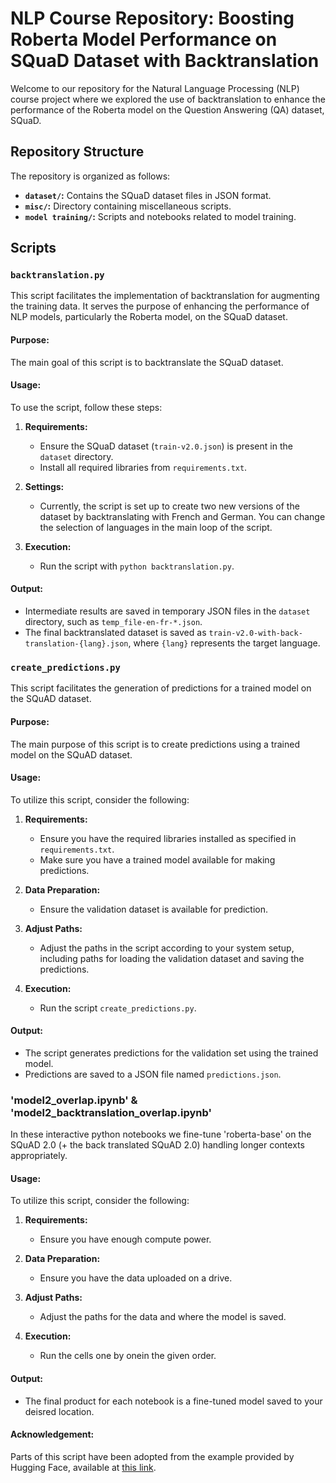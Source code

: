 # NLP Course Repository: Boosting Roberta Model Performance on SQuaD Dataset with Backtranslation

Welcome to our repository for the Natural Language Processing (NLP) course project where we explored the use of backtranslation to enhance the performance of the Roberta model on the Question Answering (QA) dataset, SQuaD.


## Repository Structure

The repository is organized as follows:

- **`dataset/`:** Contains the SQuaD dataset files in JSON format.
- **`misc/`:** Directory containing miscellaneous scripts.
- **`model training/`:** Scripts and notebooks related to model training.

## Scripts

### `backtranslation.py`

This script facilitates the implementation of backtranslation for augmenting the training data. It serves the purpose of enhancing the performance of NLP models, particularly the Roberta model, on the SQuaD dataset. 

#### Purpose:
The main goal of this script is to backtranslate the SQuaD dataset.

#### Usage:
To use the script, follow these steps:

1. **Requirements:**
   - Ensure the SQuaD dataset (`train-v2.0.json`) is present in the `dataset` directory.
   - Install all required libraries from `requirements.txt`.

2. **Settings:**
    - Currently, the script is set up to create two new versions of the dataset by backtranslating with French and German. You can change the selection of languages in the main loop of the script.

3. **Execution:**
    - Run the script with `python backtranslation.py`.

#### Output:
   - Intermediate results are saved in temporary JSON files in the `dataset` directory, such as `temp_file-en-fr-*.json`.
   - The final backtranslated dataset is saved as `train-v2.0-with-back-translation-{lang}.json`, where `{lang}` represents the target language.


### `create_predictions.py`

This script facilitates the generation of predictions for a trained model on the SQuAD dataset.

#### Purpose:
The main purpose of this script is to create predictions using a trained model on the SQuAD dataset.

#### Usage:
To utilize this script, consider the following:

1. **Requirements:**
   - Ensure you have the required libraries installed as specified in `requirements.txt`.
   - Make sure you have a trained model available for making predictions.

2. **Data Preparation:**
   - Ensure the validation dataset is available for prediction.

3. **Adjust Paths:**
   - Adjust the paths in the script according to your system setup, including paths for loading the validation dataset and saving the predictions.

4. **Execution:**
   - Run the script `create_predictions.py`.

#### Output:
   - The script generates predictions for the validation set using the trained model.
   - Predictions are saved to a JSON file named `predictions.json`.

### 'model2_overlap.ipynb' & 'model2_backtranslation_overlap.ipynb' 

In these interactive python notebooks we fine-tune 'roberta-base' on the SQuAD 2.0 (+ the back translated SQuAD 2.0) handling longer contexts appropriately.

#### Usage:
To utilize this script, consider the following:

1. **Requirements:**
   - Ensure you have enough compute power.

2. **Data Preparation:**
   - Ensure you have the data uploaded on a drive.

3. **Adjust Paths:**
   - Adjust the paths for the data and where the model is saved.

4. **Execution:**
   - Run the cells one by onein the given order.

#### Output:
   - The final product for each notebook is a fine-tuned model saved to your deisred location.


#### Acknowledgement:
Parts of this script have been adopted from the example provided by Hugging Face, available at [this link](https://github.com/huggingface/notebooks/blob/main/examples/question_answering.ipynb).


